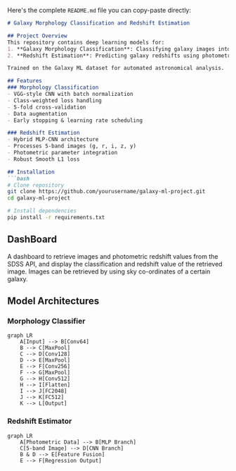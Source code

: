 Here's the complete `README.md` file you can copy-paste directly:

```markdown
# Galaxy Morphology Classification and Redshift Estimation

## Project Overview
This repository contains deep learning models for:
1. **Galaxy Morphology Classification**: Classifying galaxy images into 10 morphological types using CNN
2. **Redshift Estimation**: Predicting galaxy redshifts using photometric data and multi-band images

Trained on the Galaxy ML dataset for automated astronomical analysis.

## Features
### Morphology Classification
- VGG-style CNN with batch normalization
- Class-weighted loss handling
- 5-fold cross-validation
- Data augmentation
- Early stopping & learning rate scheduling

### Redshift Estimation
- Hybrid MLP-CNN architecture
- Processes 5-band images (g, r, i, z, y)
- Photometric parameter integration
- Robust Smooth L1 loss

## Installation
```bash
# Clone repository
git clone https://github.com/yourusername/galaxy-ml-project.git
cd galaxy-ml-project

# Install dependencies
pip install -r requirements.txt


```
## DashBoard
A dashboard to retrieve images and photometric redshift values from the SDSS API, and display the classification and redshift value of the retrieved image. Images can be retrieved by using sky co-ordinates of a certain galaxy.
## Model Architectures
### Morphology Classifier
```mermaid
graph LR
    A[Input] --> B[Conv64]
    B --> C[MaxPool]
    C --> D[Conv128]
    D --> E[MaxPool]
    E --> F[Conv256]
    F --> G[MaxPool]
    G --> H[Conv512]
    H --> I[Flatten]
    I --> J[FC2048]
    J --> K[FC512]
    K --> L[Output]
```

### Redshift Estimator
```mermaid
graph LR
    A[Photometric Data] --> B[MLP Branch]
    C[5-band Image] --> D[CNN Branch]
    B & D --> E[Feature Fusion]
    E --> F[Regression Output]
```


```

